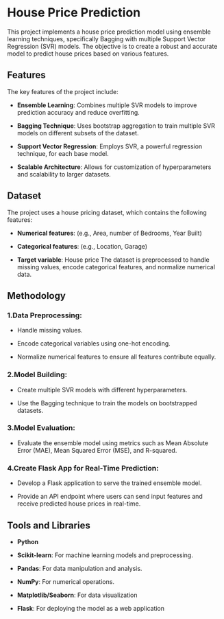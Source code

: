 # House Price Prediction

This project implements a house price prediction model using ensemble learning techniques, specifically Bagging with multiple Support Vector Regression (SVR) models. The objective is to create a robust and accurate model to predict house prices based on various features.

## Features

The key features of the project include:

- **Ensemble Learning**: Combines multiple SVR models to improve prediction accuracy and reduce overfitting.

- **Bagging Technique**: Uses bootstrap aggregation to train multiple SVR models on different subsets of the dataset.

- **Support Vector Regression**: Employs SVR, a powerful regression technique, for each base model.

- **Scalable Architecture**: Allows for customization of hyperparameters and scalability to larger datasets.

## Dataset

The project uses a house pricing dataset, which contains the following features:

- **Numerical features**: (e.g., Area, number of Bedrooms, Year Built)

- **Categorical features**: (e.g., Location, Garage)

- **Target variable**: House price
  The dataset is preprocessed to handle missing values, encode categorical features, and normalize numerical data.

## Methodology

### 1.Data Preprocessing:

- Handle missing values.

- Encode categorical variables using one-hot encoding.

- Normalize numerical features to ensure all features contribute equally.

### 2.Model Building:

- Create multiple SVR models with different hyperparameters.

- Use the Bagging technique to train the models on bootstrapped datasets.

### 3.Model Evaluation:

- Evaluate the ensemble model using metrics such as Mean Absolute Error (MAE), Mean Squared Error (MSE), and R-squared.

### 4.Create Flask App for Real-Time Prediction:

- Develop a Flask application to serve the trained ensemble model.

- Provide an API endpoint where users can send input features and receive predicted house prices in real-time.

## Tools and Libraries

- **Python**

- **Scikit-learn**: For machine learning models and preprocessing.

- **Pandas**: For data manipulation and analysis.

- **NumPy**: For numerical operations.

- **Matplotlib/Seaborn**: For data visualization
- **Flask**: For deploying the model as a web application
